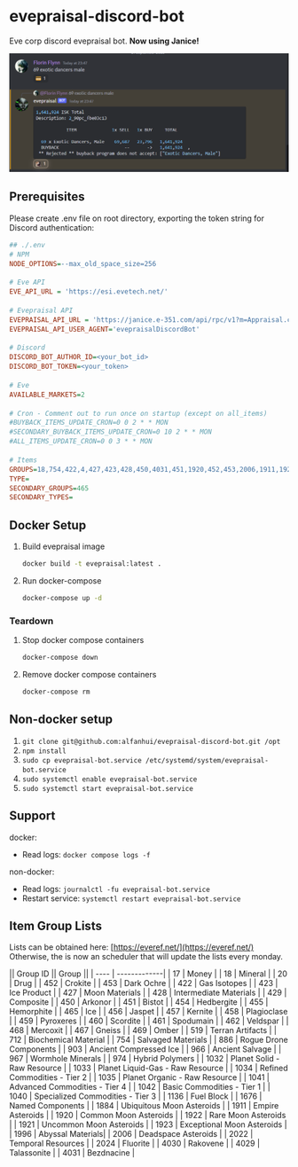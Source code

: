 # evepraisal-discord-bot

Eve corp discord evepraisal bot. **Now using Janice!**

![Screenshot of the input and output from Discord Bot](./images/Screenshot.PNG)


## Prerequisites

Please create .env file on root directory, exporting the token string for Discord authentication:

```ini
## ./.env
# NPM
NODE_OPTIONS=--max_old_space_size=256

# Eve API
EVE_API_URL = 'https://esi.evetech.net/'

# Evepraisal API
EVEPRAISAL_API_URL = 'https://janice.e-351.com/api/rpc/v1?m=Appraisal.create'
EVEPRAISAL_API_USER_AGENT='evepraisalDiscordBot'

# Discord
DISCORD_BOT_AUTHOR_ID=<your_bot_id>
DISCORD_BOT_TOKEN=<your_token>

# Eve
AVAILABLE_MARKETS=2

# Cron - Comment out to run once on startup (except on all_items)
#BUYBACK_ITEMS_UPDATE_CRON=0 0 2 * * MON
#SECONDARY_BUYBACK_ITEMS_UPDATE_CRON=0 10 2 * * MON
#ALL_ITEMS_UPDATE_CRON=0 0 3 * * MON

# Items
GROUPS=18,754,422,4,427,423,428,450,4031,451,1920,452,453,2006,1911,1923,2024,467,454,455,465,456,457,468,469,458,459,4030,1922,460,461,4029,2022,519,1884,1921,462,1033,1035,1032,1042,1034,1040
TYPE=
SECONDARY_GROUPS=465
SECONDARY_TYPES=
```

## Docker Setup

1. Build evepraisal image

    ```bash
    docker build -t evepraisal:latest .
    ```

2. Run docker-compose

    ```bash
    docker-compose up -d
    ````

### Teardown

1. Stop docker compose containers

    ```bash
    docker-compose down
    ```

2. Remove docker compose containers

    ```bash
    docker-compose rm
    ```

## Non-docker setup

1. `git clone git@github.com:alfanhui/evepraisal-discord-bot.git /opt`
2. `npm install`
3. `sudo cp evepraisal-bot.service /etc/systemd/system/evepraisal-bot.service`
4. `sudo systemctl enable evepraisal-bot.service`
5. `sudo systemctl start evepraisal-bot.service`

## Support

docker:

- Read logs: `docker compose logs -f`

non-docker:

- Read logs: `journalctl -fu evepraisal-bot.service`
- Restart service: `systemctl restart evepraisal-bot.service`

## Item Group Lists

Lists can be obtained here: [https://everef.net/](https://everef.net/)
Otherwise, the is now an scheduler that will update the lists every monday.

|| Group ID || Group ||
| ---- | -------------|
| 17 | Money |
| 18 | Mineral |
| 20 | Drug |
| 452 | Crokite |
| 453 | Dark Ochre |
| 422 | Gas Isotopes |
| 423 | Ice Product |
| 427 | Moon Materials |
| 428 | Intermediate Materials |
| 429 | Composite |
| 450 | Arkonor |
| 451 | Bistot |
| 454 | Hedbergite |
| 455 | Hemorphite |
| 465 | Ice |
| 456 | Jaspet |
| 457 | Kernite |
| 458 | Plagioclase |
| 459 | Pyroxeres |
| 460 | Scordite |
| 461 | Spodumain |
| 462 | Veldspar |
| 468 | Mercoxit |
| 467 | Gneiss |
| 469 | Omber |
| 519 | Terran Artifacts |
| 712 | Biochemical Material |
| 754 | Salvaged Materials |
| 886 | Rogue Drone Components |
| 903 | Ancient Compressed Ice |
| 966 | Ancient Salvage |
| 967 | Wormhole Minerals |
| 974 | Hybrid Polymers |
| 1032 | Planet Solid - Raw Resource |
| 1033 | Planet Liquid-Gas - Raw Resource |
| 1034 | Refined Commodities - Tier 2 |
| 1035 | Planet Organic - Raw Resource |
| 1041 | Advanced Commodities - Tier 4 |
| 1042 | Basic Commodities - Tier 1 |
| 1040 | Specialized Commodities - Tier 3 |
| 1136 | Fuel Block |
| 1676 | Named Components |
| 1884 | Ubiquitous Moon Asteroids |
| 1911 | Empire Asteroids |
| 1920 | Common Moon Asteroids |
| 1922 | Rare Moon Asteroids |
| 1921 | Uncommon Moon Asteroids |
| 1923 | Exceptional Moon Asteroids |
| 1996 | Abyssal Materials|
| 2006 | Deadspace Asteroids |
| 2022 | Temporal Resources |
| 2024 | Fluorite |
| 4030 | Rakovene |
| 4029 | Talassonite |
| 4031 | Bezdnacine |
